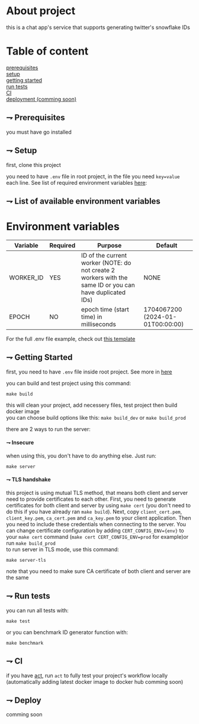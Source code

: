 # About project

this is a chat app's service that supports generating twitter's snowflake IDs

# Table of content

[prerequisites](#-prerequisites)<br>
[setup](#-setup)<br>
[getting started](#-getting-started)<br>
[run tests](#-run-tests)<br>
[CI](#-ci)<br>
[deployment (comming soon)](#-deploy)<br>

## ⇁ Prerequisites

you must have go installed<br>

## ⇁ Setup

first, clone this project<br>

you need to have `.env` file in root project, in the file you
need `key=value` each line. See list of required environment
variables [here](#-list-of-available-environment-variables):<br>

## ⇁ List of available environment variables

# Environment variables

| Variable | Required | Purpose | Default |
| -------- | -------- | ------- | ------- |
| WORKER_ID | YES | ID of the current worker (NOTE: do not create 2 workers with the same ID or you can have duplicated IDs)| NONE |
| EPOCH | NO | epoch time (start time) in milliseconds | 1704067200 (2024-01-01T00:00:00) |

For the full .env file example, check out [this template](./templates/.env.template)

## ⇁ Getting Started

first, you need to have `.env` file inside root project. See more
in [here](#-list-of-available-environment-variables)<br>

you can build and test project using this command:
```shell
make build
```
this will clean your project, add necessery files, test project then build docker image<br>
you can choose build options like this: `make build_dev` or `make build_prod`

there are 2 ways to run the server:

#### ⇁ Insecure

when using this, you don't have to do anything else. Just run:
```shell
make server
```

#### ⇁ TLS handshake

this project is using mutual TLS method, that means both client and server need to provide certificates to each other. First, you need to generate certificates for both client and server by using `make cert` (you don't need to do this if you have already ran `make build`). Next, copy `client_cert.pem`, `client_key.pem`, `ca_cert.pem` and `ca_key.pem` to your client application. Then you need to include these credentials when connecting to the server. You can change certificate configuration by adding `CERT_CONFIG_ENV={env}` to your `make cert` command (`make cert CERT_CONFIG_ENV=prod` for example)or run `make build_prod`<br>
to run server in TLS mode, use this command:
```shell
make server-tls
```
note that you need to make sure CA certificate of both client and server are the same


## ⇁ Run tests

you can run all tests with:
```shell
make test
```

or you can benchmark ID generator function with:
```shell
make benchmark
```

## ⇁ CI

if you have [act](https://github.com/nektos/act), run `act` to fully test your project's workflow locally (automatically adding latest docker image to docker hub comming soon)

## ⇁ Deploy

comming soon
